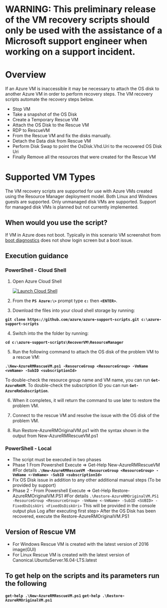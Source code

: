 # WARNING: This preliminary release of the VM recovery scripts should only be used with the assistance of a Microsoft support engineer when working on a support incident.

# Overview
If an Azure VM is inaccessible it may be necessary to attach the OS disk to another Azure VM in order to perform recovery steps. The VM recovery scripts automate the recovery steps below.

- Stop VM
- Take a snapshot of the OS Disk
- Create a Temporary Rescue VM
- Attach the OS Disk to the Rescue VM
- RDP to RescueVM
- From the Rescue VM and fix the disks manually.
- Detach the Data disk from Rescue VM
- Perform Disk Swap to point the OsDisk.Vhd.Uri to the recovered OS Disk Uri
- Finally Remove all the resources that were created for the Rescue VM

# Supported VM Types

The VM recovery scripts are supported for use with Azure VMs created using the Resource Manager deployment model. Both Linux and Windows guests are supported. Only unmanaged disk VMs are supported. Support for managed disk VMs is planned but not currently implemented.

## When would you use the script?

If VM in Azure does not boot. Typically in this scenario VM screenshot from [boot diagnostics](https://azure.microsoft.com/en-us/blog/boot-diagnostics-for-virtual-machines-v2/) does not show login screen but a boot issue.

## Execution guidance
### PowerShell - Cloud Shell
1. Open Azure Cloud Shell

   [![Launch Cloud Shell](https://shell.azure.com/images/launchcloudshell.png "Launch Cloud Shell")](https://shell.azure.com/powershell) 

2. From the **`PS Azure:\>`** prompt type **`c:`** then **`<ENTER>`**.

3. Download the files into your cloud shell storage by running:

**`git clone https://github.com/azure/azure-support-scripts.git c:\azure-support-scripts`**

4. Switch into the the folder by running:

**`cd c:\azure-support-scripts\RecoverVM\ResourceManager`**

5. Run the following command to attach the OS disk of the problem VM to a rescue VM:

**`.\New-AzureRMRescueVM.ps1 -ResourceGroup <ResourceGroup> -VmName <vmName> -SubID <subscriptionId>`**

To double-check the resource group name and VM name, you can run **`Get-AzureRmVM`**. To double-check the subscription ID you can run **`Get-AzureRmSubscription`**.

6. When it completes, it will return the command to use later to restore the problem VM.

7. Connect to the rescue VM and resolve the issue with the OS disk of the problem VM.

8. Run Restore-AzureRMOriginalVM.ps1 with the syntax shown in the output from New-AzureRMRescueVM.ps1

### PowerShell - Local
- The script must be executed in two phases
- Phase 1  From Powershell Execute => Get-Help New-AzureRMRescueVM #For details
            **`.\New-AzureRMRescueVM -ResourceGroup <ResourceGroup> -VmName <-VmName> -SubID <subscriptionId>`**
- Fix OS Disk issue
           in addition to any other additional manual steps (To be provided by support)
- Phase 2 - From Powershell Execute =>  Get-Help Restore-AzureRMOriginalVM.PS1 #For details
            `.\Restore-AzureRMOriginalVM.PS1  -ResourceGroup <ResourceGroup> -VmName <-VmName> -SubID <SUBID> -FixedOsDiskUri <FixedOsDiskUri>` This will be provided in the console output plus Log after executing first step>
            After the OS Disk has been recovered, execute the Restore-AzureRMOriginalVM.PS1
## Version of Rescue VM
- For Windows Rescue VM is created with the latest version of 2016 image(GUI)
- For Linux   Rescue VM is created with the latest version of Canonical.UbuntuServer.16.04-LTS.latest

## To get help on the scripts and its parameters run the following

**`get-help .\New-AzureRMRescueVM.ps1`**
**`get-help .\Restore-AzureRMOriginalVM.ps1`**
